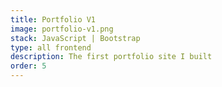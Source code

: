 ```yaml
---
title: Portfolio V1
image: portfolio-v1.png
stack: JavaScript | Bootstrap
type: all frontend
description: The first portfolio site I built
order: 5
---
```

